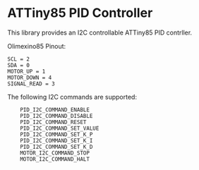 # ATTiny85 PID Controller

This library provides an I2C controllable ATTiny85 PID contrller.

Olimexino85 Pinout:

```
SCL = 2
SDA = 0
MOTOR_UP = 1
MOTOR_DOWN = 4
SIGNAL_READ = 3
```

The following I2C commands are supported:

```
	PID_I2C_COMMAND_ENABLE
	PID_I2C_COMMAND_DISABLE
	PID_I2C_COMMAND_RESET
	PID_I2C_COMMAND_SET_VALUE
	PID_I2C_COMMAND_SET_K_P
	PID_I2C_COMMAND_SET_K_I
	PID_I2C_COMMAND_SET_K_D
	MOTOR_I2C_COMMAND_STOP
	MOTOR_I2C_COMMAND_HALT
```
